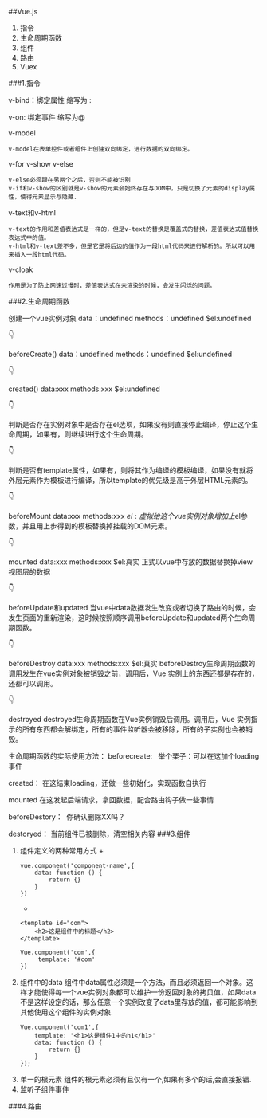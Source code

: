 ##Vue.js
1. 指令
2. 生命周期函数
3. 组件
4. 路由
5. Vuex

###1.指令

v-bind：绑定属性 缩写为 :

v-on: 绑定事件 缩写为@

v-model

    v-model在表单控件或者组件上创建双向绑定，进行数据的双向绑定。

v-for v-show v-else

    v-else必须跟在另两个之后，否则不能被识别
    v-if和v-show的区别就是v-show的元素会始终存在与DOM中，只是切换了元素的display属性，使得元素显示与隐藏.
    
v-text和v-html

    v-text的作用和差值表达式是一样的，但是v-text的替换是覆盖式的替换，差值表达式值替换表达式中的值。
    v-html和v-text差不多，但是它是将后边的值作为一段html代码来进行解析的。所以可以用来插入一段html代码。
v-cloak

    作用是为了防止网速过慢时，差值表达式在未渲染的时候，会发生闪烁的问题。
###2.生命周期函数

创建一个vue实例对象     data：undefined methods：undefined $el:undefined

👇
 
beforeCreate()          data：undefined methods：undefined $el:undefined

👇

created()               data:xxx methods:xxx $el:undefined

👇

判断是否存在实例对象中是否存在el选项，如果没有则直接停止编译，停止这个生命周期，如果有，则继续进行这个生命周期。

👇

判断是否有template属性，如果有，则将其作为编译的模板编译，如果没有就将外层元素作为模板进行编译，所以template的优先级是高于外层HTML元素的。

👇   

beforeMount             data:xxx methods:xxx $el:虚拟
给这个vue实例对象增加上$el参数，并且用上步得到的模板替换掉挂载的DOM元素。

👇 

mounted                 data:xxx methods:xxx $el:真实
正式以vue中存放的数据替换掉view视图层的数据

👇

beforeUpdate和updated
当vue中data数据发生改变或者切换了路由的时候，会发生页面的重新渲染，这时候按照顺序调用beforeUpdate和updated两个生命周期函数。

👇 

beforeDestroy           data:xxx methods:xxx $el:真实
beforeDestroy生命周期函数的调用发生在vue实例对象被销毁之前，调用后，Vue 实例上的东西还都是存在的，还都可以调用。

👇 

destroyed
destroyed生命周期函数在Vue实例销毁后调用。调用后，Vue 实例指示的所有东西都会解绑定，所有的事件监听器会被移除，所有的子实例也会被销毁。

生命周期函数的实际使用方法：
beforecreate:    举个栗子：可以在这加个loading事件 

created：         在这结束loading，还做一些初始化，实现函数自执行  

mounted           在这发起后端请求，拿回数据，配合路由钩子做一些事情

beforeDestory：  你确认删除XX吗？ 

destoryed：       当前组件已被删除，清空相关内容
###3.组件
1. 组件定义的两种常用方式
    + 
    ```
    vue.component('component-name',{
        data: function () {
            return {}
        }
    })
    ```
    + 
    ```angular2
    <template id="com">
        <h2>这是组件中的标题</h2>
    </template>
    
    Vue.component('com',{
         template: '#com'
    })
    ``` 
2. 组件中的data
    组件中data属性必须是一个方法，而且必须返回一个对象。这样才能使得每一个vue实例对象都可以维护一份返回对象的拷贝值，如果data不是这样设定的话，那么任意一个实例改变了data里存放的值，都可能影响到其他使用这个组件的实例对象.
    ```angular2
    Vue.component('com1',{
        template: '<h1>这是组件1中的h1</h1>'
        data: function () {
            return {}
        }
    });
    ```   
3. 单一的根元素
    组件的根元素必须有且仅有一个,如果有多个的话,会直接报错.
4. 监听子组件事件

###4.路由
   